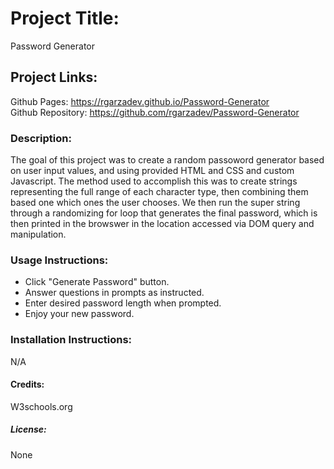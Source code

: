 # Project Title:

Password Generator

## Project Links:

Github Pages: https://rgarzadev.github.io/Password-Generator<br>
Github Repository: https://github.com/rgarzadev/Password-Generator

### Description:

The goal of this project was to create a random passoword generator based on user input values, and using provided HTML and CSS and custom Javascript. The method used to accomplish this was to create strings representing the full range of each character type, then combining them based one which ones the user chooses. We then run the super string through a randomizing for loop that generates the final password, which is then printed in the browswer in the location accessed via DOM query and manipulation.  

### Usage Instructions: <br>

* Click "Generate Password" button.
* Answer questions in prompts as instructed.
* Enter desired password length when prompted.
* Enjoy your new password.

### Installation Instructions:

N/A

#### Credits:

W3schools.org


##### License:

None

